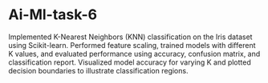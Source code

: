 # Ai-Ml-task-6
Implemented K-Nearest Neighbors (KNN) classification on the Iris dataset using Scikit-learn.
Performed feature scaling, trained models with different K values, and evaluated performance using accuracy, confusion matrix, and classification report.
Visualized model accuracy for varying K and plotted decision boundaries to illustrate classification regions.
